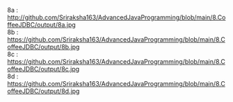 8a :  http://github.com/Sriraksha163/AdvancedJavaProgramming/blob/main/8.CoffeeJDBC/output/8a.jpg                                                 
8b :  https://github.com/Sriraksha163/AdvancedJavaProgramming/blob/main/8.CoffeeJDBC/output/8b.jpg                                                             
8c : https://github.com/Sriraksha163/AdvancedJavaProgramming/blob/main/8.CoffeeJDBC/output/8c.jpg                                                           
8d : https://github.com/Sriraksha163/AdvancedJavaProgramming/blob/main/8.CoffeeJDBC/output/8d.jpg                                                       
